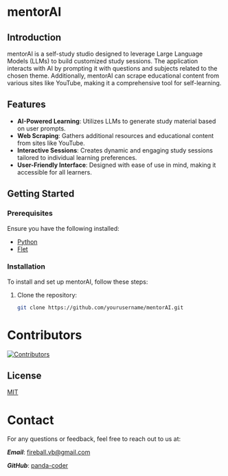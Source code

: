 # mentorAI

## Introduction

mentorAI is a self-study studio designed to leverage Large Language Models (LLMs) to build customized study sessions. The application interacts with AI by prompting it with questions and subjects related to the chosen theme. Additionally, mentorAI can scrape educational content from various sites like YouTube, making it a comprehensive tool for self-learning.

## Features

- **AI-Powered Learning**: Utilizes LLMs to generate study material based on user prompts.
- **Web Scraping**: Gathers additional resources and educational content from sites like YouTube.
- **Interactive Sessions**: Creates dynamic and engaging study sessions tailored to individual learning preferences.
- **User-Friendly Interface**: Designed with ease of use in mind, making it accessible for all learners.

## Getting Started

### Prerequisites

Ensure you have the following installed:

- [Python](https://www.python.org/downloads/)
- [Flet](https://flet.dev/)

### Installation

To install and set up mentorAI, follow these steps:

1. Clone the repository:
   ```bash
   git clone https://github.com/yourusername/mentorAI.git

# Contributors

[![Contributors](https://contrib.rocks/image?repo=panda-coder/mentorIA)](https://github.com/panda-coder/mentorIA/graphs/contributors)

## License

[MIT](./LICENSE)

# Contact
For any questions or feedback, feel free to reach out to us at:

***Email***: fireball.vb@gmail.com

***GitHub***: [panda-coder](https://github.com/panda-coder)